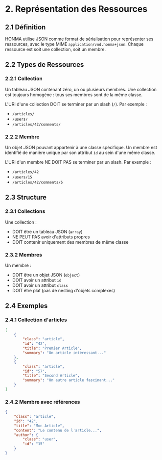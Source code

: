 # 2. Représentation des Ressources

## 2.1 Définition

HONMA utilise JSON comme format de sérialisation pour représenter ses ressources, avec le type MIME `application/vnd.honma+json`. Chaque ressource est soit une collection, soit un membre.

## 2.2 Types de Ressources

### 2.2.1 Collection

Un tableau JSON contenant zéro, un ou plusieurs membres. Une collection est toujours homogène : tous ses membres sont de la même classe.

L'URI d'une collection DOIT se terminer par un slash (`/`). Par exemple :

- `/articles/`
- `/users/`
- `/articles/42/comments/`

### 2.2.2 Membre

Un objet JSON pouvant appartenir à une classe spécifique. Un membre est identifié de manière unique par son attribut `id` au sein d'une même classe.

L'URI d'un membre NE DOIT PAS se terminer par un slash. Par exemple :

- `/articles/42`
- `/users/15`
- `/articles/42/comments/5`

## 2.3 Structure

### 2.3.1 Collections

Une collection :

- DOIT être un tableau JSON (`array`)
- NE PEUT PAS avoir d'attributs propres
- DOIT contenir uniquement des membres de même classe

### 2.3.2 Membres

Un membre :

- DOIT être un objet JSON (`object`)
- DOIT avoir un attribut `id`
- DOIT avoir un attribut `class`
- DOIT être plat (pas de nesting d'objets complexes)

## 2.4 Exemples

### 2.4.1 Collection d'articles

```json
[
    {
        "class": "article",
        "id": "42",
        "title": "Premier Article",
        "summary": "Un article intéressant..."
    },
    {
        "class": "article",
        "id": "57",
        "title": "Second Article",
        "summary": "Un autre article fascinant..."
    }
]
```

### 2.4.2 Membre avec références

```json
{
    "class": "article",
    "id": "42",
    "title": "Mon Article",
    "content": "Le contenu de l'article...",
    "author": {
        "class": "user",
        "id": "15"
    }
}
```
